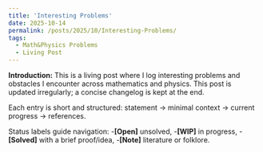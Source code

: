 ```yaml
---
title: 'Interesting Problems'
date: 2025-10-14
permalink: /posts/2025/10/Interesting-Problems/
tags:
  - Math&Physics Problems
  - Living Post
---
```

**Introduction:** This is a living post where I log interesting problems and obstacles I encounter across mathematics and physics. This post is updated irregularly; a concise changelog is kept at the end.

Each entry is short and structured: statement → minimal context → current progress → references.

Status labels guide navigation: 
  -**[Open]** unsolved, 
  -**[WIP]** in progress, 
  -**[Solved]** with a brief proof/idea, 
  -**[Note]** literature or folklore. 







